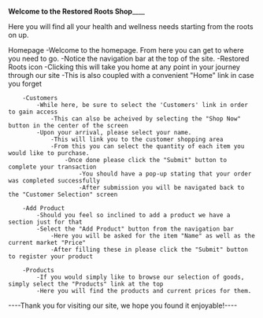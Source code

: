________Welcome to the Restored Roots Shop____________

Here you will find all your health and wellness needs starting from the roots on up.

Homepage
    -Welcome to the homepage. From here you can get to where you need to go.
    -Notice the navigation bar at the top of the site.
        -Restored Roots icon
            -Clicking this will take you home at any point in your journey through our site
            -This is also coupled with a convenient "Home" link in case you forget
        
        -Customers
            -While here, be sure to select the 'Customers' link in order to gain access
                -This can also be acheived by selecting the "Shop Now" button in the center of the screen
            -Upon your arrival, please select your name.
                -This will link you to the customer shopping area
                -From this you can select the quantity of each item you would like to purchase.
                    -Once done please click the "Submit" button to complete your transaction
                        -You should have a pop-up stating that your order was completed successfully
                        -After submission you will be navigated back to the "Customer Selection" screen

        -Add Product
            -Should you feel so inclined to add a product we have a section just for that
            -Select the "Add Product" button from the navigation bar
                -Here you will be asked for the item "Name" as well as the current market "Price"
                -After filling these in please click the "Submit" button to register your product

        -Products
            -If you would simply like to browse our selection of goods, simply select the "Products" link at the top
            -Here you will find the products and current prices for them.

----Thank you for visiting our site, we hope you found it enjoyable!----
